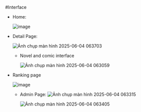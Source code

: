 #Interface

- Home:

  ![image](https://github.com/user-attachments/assets/4425c46b-1d2c-4648-81a5-c0b7c4ec84eb)

- Detail Page:

  ![Ảnh chụp màn hình 2025-06-04 063703](https://github.com/user-attachments/assets/522adb46-fe46-4073-b523-c7d4eb91ec8e)

  - Novel and comic interface
 
    ![Ảnh chụp màn hình 2025-06-04 063059](https://github.com/user-attachments/assets/bbae689b-90bb-49c6-9656-fee8c0747762)

- Ranking page

  ![image](https://github.com/user-attachments/assets/7e6d0eaa-884c-4dfe-94af-f071c5c8e856)

  - Admin Page:
    ![Ảnh chụp màn hình 2025-06-04 063315](https://github.com/user-attachments/assets/ef2aa97e-6ef9-4ba4-9824-ea6ccaeb8133)

    ![Ảnh chụp màn hình 2025-06-04 063405](https://github.com/user-attachments/assets/b7e0992e-9b4d-480f-81ec-91f36b10b7ff)



